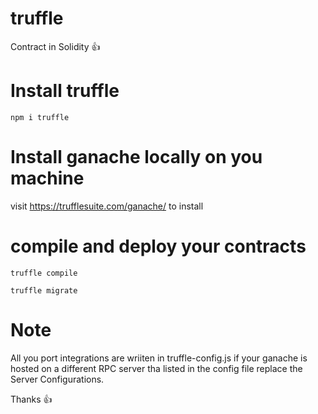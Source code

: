 # truffle

Contract in Solidity 👍

# Install truffle
``` npm i truffle ```

# Install ganache locally on you machine
visit https://trufflesuite.com/ganache/ to install

# compile and deploy your contracts
``` truffle compile ```

``` truffle migrate ```

# Note
All you port integrations are wriiten in truffle-config.js
if your ganache is hosted on a different RPC server tha listed in the config file replace the Server Configurations.

Thanks 👍